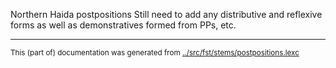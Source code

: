 Northern Haida postpositions
Still need to add any distributive and reflexive forms
as well as demonstratives formed from PPs, etc.


* * *
<small>This (part of) documentation was generated from [../src/fst/stems/postpositions.lexc](http://github.com/giellalt/lang-hdn/blob/main/../src/fst/stems/postpositions.lexc)</small>